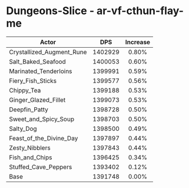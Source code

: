 # Dungeons-Slice - ar-vf-cthun-flay-me
| Actor | DPS | Increase |
|---|:---:|:---:|
|Crystallized_Augment_Rune|1402929|0.80%|
|Salt_Baked_Seafood|1400053|0.60%|
|Marinated_Tenderloins|1399991|0.59%|
|Fiery_Fish_Sticks|1399577|0.56%|
|Chippy_Tea|1399188|0.53%|
|Ginger_Glazed_Fillet|1399073|0.53%|
|Deepfin_Patty|1398728|0.50%|
|Sweet_and_Spicy_Soup|1398703|0.50%|
|Salty_Dog|1398500|0.49%|
|Feast_of_the_Divine_Day|1397897|0.44%|
|Zesty_Nibblers|1397843|0.44%|
|Fish_and_Chips|1396425|0.34%|
|Stuffed_Cave_Peppers|1393402|0.12%|
|Base|1391748|0.00%|
